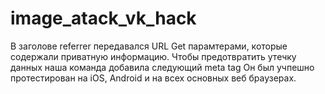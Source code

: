 # image_atack_vk_hack

В заголове referrer передавался URL Get парамтерами, которые содержали приватную информацию.
Чтобы предотвратить утечку данных наша команда добавила следующий meta tag
<meta name="referrer" content="never">
Он был учпешно протестирован на iOS, Android и на всех основных веб браузерах.
